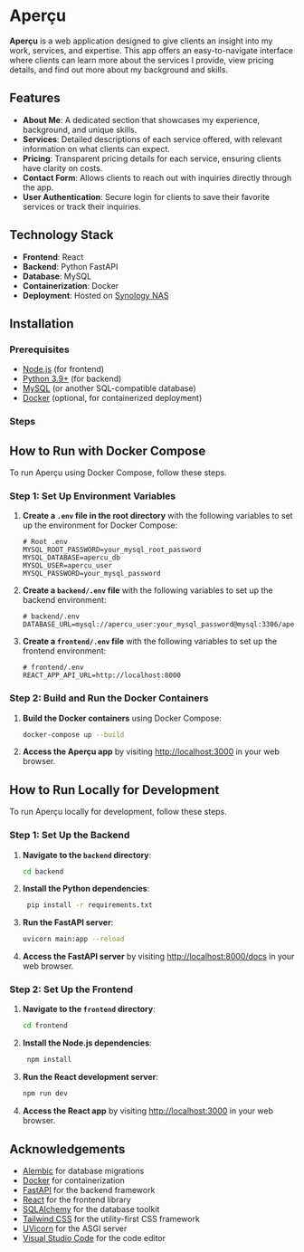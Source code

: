 # Aperçu

**Aperçu** is a web application designed to give clients an insight into my work, services, and expertise. This app offers an easy-to-navigate interface where clients can learn more about the services I provide, view pricing details, and find out more about my background and skills.

## Features

- **About Me**: A dedicated section that showcases my experience, background, and unique skills.
- **Services**: Detailed descriptions of each service offered, with relevant information on what clients can expect.
- **Pricing**: Transparent pricing details for each service, ensuring clients have clarity on costs.
- **Contact Form**: Allows clients to reach out with inquiries directly through the app.
- **User Authentication**: Secure login for clients to save their favorite services or track their inquiries.

## Technology Stack

- **Frontend**: React
- **Backend**: Python FastAPI
- **Database**: MySQL
- **Containerization**: Docker
- **Deployment**: Hosted on [Synology NAS](https://apercu.sacenpapier.synology.me/)

## Installation

### Prerequisites
- [Node.js](https://nodejs.org/) (for frontend)
- [Python 3.9+](https://www.python.org/) (for backend)
- [MySQL](https://www.mysql.com/) (or another SQL-compatible database)
- [Docker](https://www.docker.com/) (optional, for containerized deployment)

### Steps

## How to Run with Docker Compose

To run Aperçu using Docker Compose, follow these steps.

### Step 1: Set Up Environment Variables

1. **Create a `.env` file in the root directory** with the following variables to set up the environment for Docker Compose:

   ```env
   # Root .env
   MYSQL_ROOT_PASSWORD=your_mysql_root_password
   MYSQL_DATABASE=apercu_db
   MYSQL_USER=apercu_user
   MYSQL_PASSWORD=your_mysql_password
    ```
2. **Create a `backend/.env` file** with the following variables to set up the backend environment:

   ```env
   # backend/.env
   DATABASE_URL=mysql://apercu_user:your_mysql_password@mysql:3306/apercu_db
   ```

3. **Create a `frontend/.env` file** with the following variables to set up the frontend environment:

   ```env
   # frontend/.env
   REACT_APP_API_URL=http://localhost:8000
   ```
### Step 2: Build and Run the Docker Containers

1. **Build the Docker containers** using Docker Compose:

   ```bash
   docker-compose up --build
   ```

2. **Access the Aperçu app** by visiting [http://localhost:3000](http://localhost:3000) in your web browser.


## How to Run Locally for Development

To run Aperçu locally for development, follow these steps.

### Step 1: Set Up the Backend

1. **Navigate to the `backend` directory**:

   ```bash
   cd backend
   ```
2. **Install the Python dependencies**:

   ```bash
    pip install -r requirements.txt
    ```
3. **Run the FastAPI server**:

   ```bash
   uvicorn main:app --reload
   ```
4. **Access the FastAPI server** by visiting [http://localhost:8000/docs](http://localhost:8000/docs) in your web browser.

### Step 2: Set Up the Frontend

1. **Navigate to the `frontend` directory**:

   ```bash
   cd frontend
   ```
2. **Install the Node.js dependencies**:

   ```bash
    npm install
    ```
3. **Run the React development server**:

   ```bash
   npm run dev
   ```
4. **Access the React app** by visiting [http://localhost:3000](http://localhost:3000) in your web browser.

## Acknowledgements

- [Alembic](https://alembic.sqlalchemy.org/en/latest/) for database migrations
- [Docker](https://www.docker.com/) for containerization
- [FastAPI](https://fastapi.tiangolo.com/) for the backend framework
- [React](https://reactjs.org/) for the frontend library
- [SQLAlchemy](https://www.sqlalchemy.org/) for the database toolkit
- [Tailwind CSS](https://tailwindcss.com/) for the utility-first CSS framework
- [UVicorn](https://www.uvicorn.org/) for the ASGI server
- [Visual Studio Code](https://code.visualstudio.com/) for the code editor

